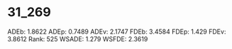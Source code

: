 # 31_269

ADEb: 1.8622
ADEp: 0.7489
ADEv: 2.1747
FDEb: 3.4584
FDEp: 1.429
FDEv: 3.8612
Rank: 525
WSADE: 1.279
WSFDE: 2.3619